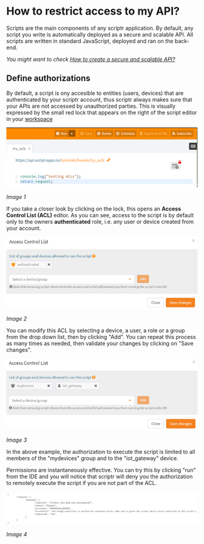 # How to restrict access to my API?

Scripts are the main components of any scriptr application. By default, any script you write is automatically deployed as a secure and scalable API. All scripts are written in standard JavaScript, deployed and ran on the back-end.

*You might want to check [How to create a secure and scalable API?](https://github.com/scriptrdotio/howto/blob/master/api/create_api.md)*

## Define authorizations

By default, a script is ony accesible to entities (users, devices) that are authenticated by your scriptr account, thus scriptr always makes sure that your APIs are not accessed by unauthorized parties. This is visually expressed by the small red lock that appears on the right of the script editor in your [workspace](https://www.scriptr.io/workspace)

![Secure script](./images/acl_lock.png)

*Image 1*

If you take a closer look by clicking on the lock, this opens an **Access Control List (ACL)** editor. As you can see, access to the script is by default only to the owners **authenticated** role, i.e. any user or device created from your account.

![Default ACL](./images/acl_view.png)

*Image 2*

You can modify this ACL by selecting a device, a user, a role or a group from the drop down list, then by clicking "Add". You can repeat this process as many times as needed, then validate your changes by clicking on "Save changes".

![Change ACL](./images/acl_change.png)

*Image 3*

In the above example, the authorization to execute the script is limited to all members of the "mydevices" group and to the "iot_gateway" device.

Permissions are instantaneously effective. You can try this by clicking "run" from the IDE and you will notice that scriptr will deny you the authorization to remotely execute the script if you are not part of the ACL.

![Change ACL](./images/permission_denied.png)

*Image 4*

